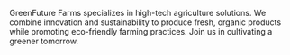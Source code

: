 GreenFuture Farms specializes in high-tech agriculture solutions. We combine innovation and sustainability to produce fresh, organic products while promoting eco-friendly farming practices. Join us in cultivating a greener tomorrow.
